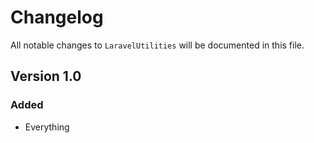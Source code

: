 # Changelog

All notable changes to `LaravelUtilities` will be documented in this file.

## Version 1.0

### Added
- Everything
